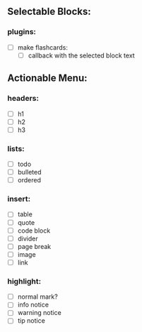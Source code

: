## Selectable Blocks:

### plugins:

- [ ] make flashcards:
  - [ ] callback with the selected block text

## Actionable Menu:

### headers:

- [ ] h1
- [ ] h2
- [ ] h3

### lists:

- [ ] todo
- [ ] bulleted
- [ ] ordered

### insert:

- [ ] table
- [ ] quote
- [ ] code block
- [ ] divider
- [ ] page break
- [ ] image
- [ ] link

### highlight:

- [ ] normal mark?
- [ ] info notice
- [ ] warning notice
- [ ] tip notice
